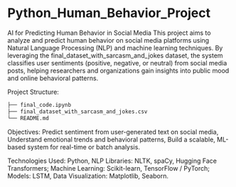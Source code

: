 # Python_Human_Behavior_Project
AI for Predicting Human Behavior in Social Media
This project aims to analyze and predict human behavior on social media platforms using Natural Language Processing (NLP) and machine learning techniques. By leveraging the final_dataset_with_sarcasm_and_jokes dataset, the system classifies user sentiments (positive, negative, or neutral) from social media posts, helping researchers and organizations gain insights into public mood and online behavioral patterns.

Project Structure:
```bash
├── final_code.ipynb
├── final_dataset_with_sarcasm_and_jokes.csv 
└── README.md
```

Objectives:
Predict sentiment from user-generated text on social media,
Understand emotional trends and behavioral patterns,
Build a scalable, ML-based system for real-time or batch analysis.

Technologies Used:
Python,
NLP Libraries: NLTK, spaCy, Hugging Face Transformers;
Machine Learning: Scikit-learn, TensorFlow / PyTorch;
Models: LSTM, 
Data Visualization: Matplotlib, Seaborn.

